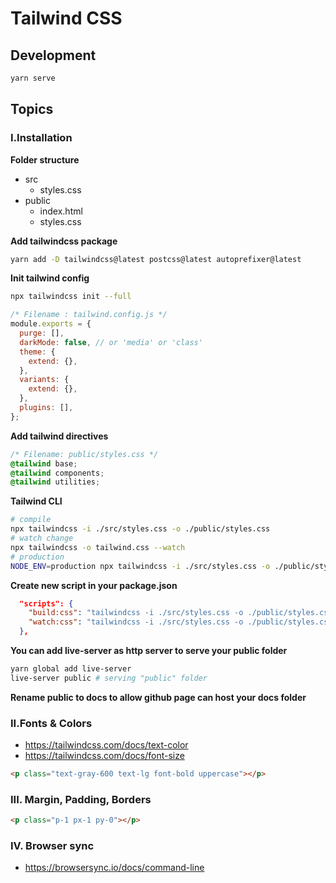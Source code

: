 # Tailwind CSS

## Development

```bash
yarn serve
```

## Topics

### I.Installation

**Folder structure**

- src
  - styles.css
- public
  - index.html
  - styles.css

**Add tailwindcss package**

```bash
yarn add -D tailwindcss@latest postcss@latest autoprefixer@latest
```

**Init tailwind config**

```bash
npx tailwindcss init --full
```

```js
/* Filename : tailwind.config.js */
module.exports = {
  purge: [],
  darkMode: false, // or 'media' or 'class'
  theme: {
    extend: {},
  },
  variants: {
    extend: {},
  },
  plugins: [],
};
```

**Add tailwind directives**

```css
/* Filename: public/styles.css */
@tailwind base;
@tailwind components;
@tailwind utilities;
```

**Tailwind CLI**

```bash
# compile
npx tailwindcss -i ./src/styles.css -o ./public/styles.css
# watch change
npx tailwindcss -o tailwind.css --watch
# production
NODE_ENV=production npx tailwindcss -i ./src/styles.css -o ./public/styles.css --minify
```

**Create new script in your package.json**

```json
  "scripts": {
    "build:css": "tailwindcss -i ./src/styles.css -o ./public/styles.css",
    "watch:css": "tailwindcss -i ./src/styles.css -o ./public/styles.css --watch"
  },
```

**You can add live-server as http server to serve your public folder**

```bash
yarn global add live-server
live-server public # serving "public" folder
```

**Rename public to docs to allow github page can host your docs folder**

### II.Fonts & Colors

- https://tailwindcss.com/docs/text-color
- https://tailwindcss.com/docs/font-size

```html
<p class="text-gray-600 text-lg font-bold uppercase"></p>
```

### III. Margin, Padding, Borders

```html
<p class="p-1 px-1 py-0"></p>
```

### IV. Browser sync

- https://browsersync.io/docs/command-line
